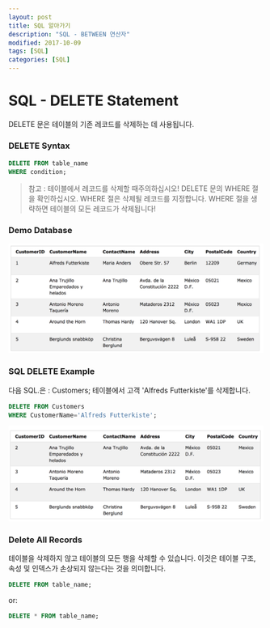 ```yaml
---
layout: post
title: SQL 알아가기
description: "SQL - BETWEEN 연산자"
modified: 2017-10-09
tags: [SQL]
categories: [SQL]
---
```


# SQL - DELETE Statement

DELETE 문은 테이블의 기존 레코드를 삭제하는 데 사용됩니다.

### DELETE Syntax

```sql
DELETE FROM table_name
WHERE condition;
```

>참고 : 테이블에서 레코드를 삭제할 때주의하십시오! DELETE 문의 WHERE 절을 확인하십시오. 
>WHERE 절은 삭제될 레코드를 지정합니다. WHERE 절을 생략하면 테이블의 모든 레코드가 삭제됩니다!


### Demo Database

![](../images/sql-images/demo%205.png)

### SQL DELETE Example

다음 SQL.은 : Customers; 테이블에서 고객 'Alfreds Futterkiste'를 삭제합니다.

```sql
DELETE FROM Customers
WHERE CustomerName='Alfreds Futterkiste';
```
![](../images/sql-images/delets%20customer.png)

### Delete All Records

테이블을 삭제하지 않고 테이블의 모든 행을 삭제할 수 있습니다. 이것은 테이블 구조, 속성 및 인덱스가 손상되지 않는다는 것을 의미합니다.

```sql
DELETE FROM table_name;
```
or:
```sql
DELETE * FROM table_name;
```